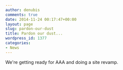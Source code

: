 ```yaml
---
author: denubis
comments: true
date: 2014-11-24 00:17:47+00:00
layout: page
slug: pardon-our-dust
title: Pardon our dust...
wordpress_id: 1377
categories:
- News
---
```


We're getting ready for AAA and doing a site revamp.
